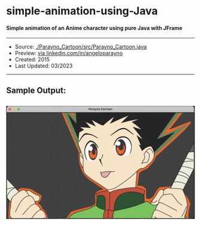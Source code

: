 # simple-animation-using-Java
#### Simple animation of an Anime character using pure Java with JFrame
---
* Source: [./Parayno_Cartoon/src/Parayno_Cartoon.java](https://github.com/angeloparayno/simple-animation-using-Java/blob/main/Parayno_Cartoon/src/Parayno_Cartoon.java)
* Preview: [via linkedin.com/in/angeloparayno](https://www.linkedin.com/posts/angeloparayno_old-project-from-my-treasure-box-simple-activity-7045579453598486528-422q?utm_source=share&utm_medium=member_desktop)
* Created: 2015
* Last Updated: 03/2023
---
## Sample Output:
![](https://github.com/angeloparayno/simple-animation-using-Java/blob/main/Sample%20Output.png)
---
